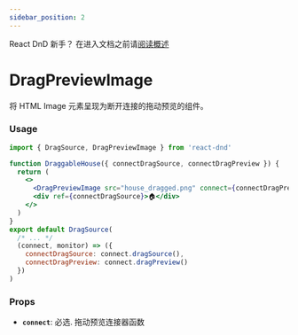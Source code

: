 ```yaml
---
sidebar_position: 2
---
```


React DnD 新手？  在进入文档之前请[阅读概述](../quick-start/overview)

# DragPreviewImage

将 HTML Image 元素呈现为断开连接的拖动预览的组件。

### Usage

```jsx
import { DragSource, DragPreviewImage } from 'react-dnd'

function DraggableHouse({ connectDragSource, connectDragPreview }) {
  return (
    <>
      <DragPreviewImage src="house_dragged.png" connect={connectDragPreview} />
      <div ref={connectDragSource}>🏠</div>
    </>
  )
}
export default DragSource(
  /* ... */
  (connect, monitor) => ({
    connectDragSource: connect.dragSource(),
    connectDragPreview: connect.dragPreview()
  })
)
```

### Props

- **`connect`**: 必选. 拖动预览连接器函数
